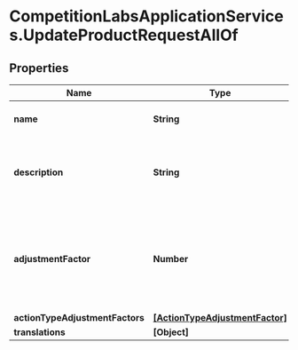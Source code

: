 # CompetitionLabsApplicationServices.UpdateProductRequestAllOf

## Properties

Name | Type | Description | Notes
------------ | ------------- | ------------- | -------------
**name** | **String** | The name of the product | 
**description** | **String** | The description of the product for your reference | [optional] 
**adjustmentFactor** | **Number** | The multiplier to apply to source values received for this product events | 
**actionTypeAdjustmentFactors** | [**[ActionTypeAdjustmentFactor]**](ActionTypeAdjustmentFactor.md) |  | [optional] 
**translations** | **[Object]** |  | [optional] 


